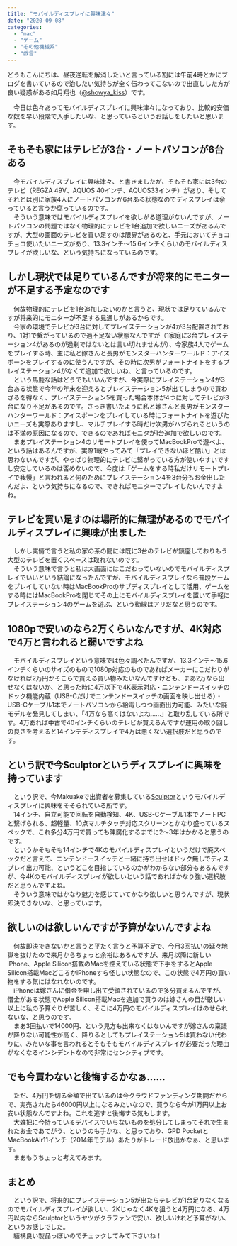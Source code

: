 ```yaml
---
title: "モバイルディスプレイに興味津々"
date: "2020-09-08"
categories: 
  - "mac"
  - "ゲーム"
  - "その他機械系"
  - "戯言"
---
```


どうもこんにちは、昼夜逆転を解消したいと言っている割には午前4時とかにブログを書いているので治したい気持ちが全く伝わってこないので出直しした方が良い疑惑がある如月翔也（[@showya\_kiss](http://twitter.com/showya_kiss)）です。  
  
　今日は色々あってモバイルディスプレイに興味津々になっており、比較的安価な奴を早い段階で入手したいな、と思っているというお話しをしたいと思います。  

## そもそも家にはテレビが3台・ノートパソコンが6台ある

　今モバイルディスプレイに興味津々、と書きましたが、そもそも家には3台のテレビ（REGZA 49V、AQUOS 40インチ、AQUOS33インチ）があり、そしてそれとは別に家族4人にノートパソコンが6台ある状態なのでディスプレイは余っていると言うか腐っているのです。  
　そういう意味ではモバイルディスプレイを欲しがる道理がないんですが、ノートパソコンの問題ではなく物理的にテレビを1台追加で欲しいニーズがあるんですが、大型の画面のテレビを買い足すのは限界があるのと、手元においてチョコチョコ使いたいニーズがあり、13.3インチ〜15.6インチくらいのモバイルディスプレイが欲しいな、という気持ちになっているのです。  

## しかし現状では足りているんですが将来的にモニターが不足する予定なのです

　何故物理的にテレビを1台追加したいのかと言うと、現状では足りているんですが将来的にモニターが不足する見通しがあるからです。  
　今家の環境でテレビが3台に対してプレイステーションが4が3台配置されており、1対1で繋がっているので過不足ない状態なんですが（1家庭に3台プレイステーション4があるのが過剰ではないとは言い切れませんが）、今家族4人でゲームをプレイする時、主に私と嫁さんと長男がモンスターハンターワールド：アイスボーンをプレイするのに使うんですが、その時に次男がフォートナイトをするプレイステーション4がなくて追加で欲しいね、と言っているのです。  
　という馬鹿な話はどうでもいいんですが、今実際にプレイステーション4が3台ある状態で今年の年末を迎えるとプレイステーション5が出てしまうので買わざるを得なく、プレイステーション5を買った場合本体が4つに対してテレビが3台になり不足があるのです。さっき書いたように私と嫁さんと長男がモンスターハンターワールド：アイスボーンをプレイしている時にフォートナイトを遊びたいニーズも実際ありますし、マルチプレイする時だけ次男がハブられるというのは不満の原因になるので、できるのであればモニタが1台追加で欲しいのです。  
　まあプレイステーション4のリモートプレイを使ってMacBookProで遊べよ、という話はあるんですが、実際1戦やってみて「プレイできないほど酷い」とは思わないんですが、やっぱり物理的にテレビに繋がっている方が使いやすいですし安定しているのは否めないので、今度は「ゲームをする時私だけリモートプレイで我慢」と言われると何のためにプレイステーション4を3台分もお金出したんだよ、という気持ちになるので、できればモニターでプレイしたいんですよね。  

## テレビを買い足すのは場所的に無理があるのでモバイルディスプレイに興味が出ました

　しかし実情で言うと私の家の茶の間には既に3台のテレビが鎮座しておりもう大型のテレビを置くスペースは取れないのです。  
　そういう意味で言うと私は大画面にはこだわっていないのでモバイルディスプレイでいいという結論になったんですが、モバイルディスプレイなら普段ゲームをプレイしていない時はMacBookProのサブディスプレイとして活用、ゲームをする時にはMacBookProを閉じてその上にモバイルディスプレイを置いて手軽にプレイステーション4のゲームを遊ぶ、という動線はアリだなと思うのです。  

## 1080pで安いのなら2万くらいなんですが、4K対応で4万と言われると弱いですよね

　モバイルディスプレイという意味では色々調べたんですが、13.3インチ〜15.6インチくらいのサイズのもので1080p対応のものであればメーカーにこだわりがなければ2万円かそこらで買える買い物みたいなんですけども、まあ2万なら出せなくはないか、と思った時に4万以下で4K表示対応・ニンテンドースイッチのドック機能内蔵（USB-Cだけでニンテンドースイッチの画面を映し出せる）・USB-Cケーブル1本でノートパソコンから給電しつつ画面出力可能、みたいな廃モデルを発見してしまい、「4万なら高くはないよね……」と取り乱している所です。4万あれば中古で40インチくらいのテレビが買えるんですが運用の取り回しの良さを考えると14インチディスプレイで4万は悪くない選択肢だと思うのです。  

## という訳で今Sculptorというディスプレイに興味を持っています

　という訳で、今Makuakeで出資者を募集している[Sculptor](https://www.makuake.com/project/sculptor/)というモバイルディスプレイに興味をそそられている所です。  
　14インチ、自立可能で回転を自動検知、4K、USB-Cケーブル1本でノートPCと繋げられる、超軽量、10点マルチタッチ対応スクリーンとかなり盛っているスペックで、これ多分4万円で買っても陳腐化するまでに2〜3年はかかると思うのです。  
　というかそもそも14インチで4Kのモバイルディスプレイというだけで廃スペックだと言えて、ニンテンドースイッチと一緒に持ち出せばドック無しでディスプレイ出力可能、というどこを目指しているのかがわからない部分もあるんですが、今4Kのモバイルディスプレイが欲しいという話であればかなり強い選択肢だと思うんですよね。  
　そういう意味ではかなり魅力を感じていてかなり欲しいと思うんですが、現状即決できないな、と思っています。  

## 欲しいのは欲しいんですが予算がないんですよね

　何故即決できないかと言うと平たく言うと予算不足で、今月3回払いの延々地獄を抜けたので来月からちょっと余裕はあるんですが、来月以降に新しいiPhone、Apple Silicon搭載のMacを控えている状態で下手をするとApple Silicon搭載MacどころかiPhoneすら怪しい状態なので、この状態で4万円の買い物をする気にはなれないのです。  
　iPhoneは嫁さんに借金を申し出て受領されているので多分買えるんですが、借金がある状態でApple Silicon搭載Macを追加で買うのは嫁さんの目が厳しい以上に私の予算ぐりが苦しく、そこに4万円のモバイルディスプレイはのせられないな、と思うのです。  
　まあ3回払いで14000円、という見方も出来なくはないんですが嫁さんの稟議が降りない可能性が高く、降りるとしてもプレイステーション5は買わない代わりに、みたいな事を言われるとそもそもモバイルディスプレイが必要だった理由がなくなるインシデントなので非常にセンシティブです。  

## でも今買わないと後悔するかなぁ……

　ただ、4万円を切る金額で出ているのは今クラウドファンディング期間だからで、実売されたら46000円以上になるみたいなので、買うなら今が1万円以上お安い状態なんですよね。これを逃すと後悔する気もします。  
　大雑把に今持っているデバイスでいらないものを処分してしまってそれで生まれたお金であてがう、というのも手かな、と思っており、GPD PocketとMacBookAir11インチ（2014年モデル）あたりがトレード放出かなぁ、と思います。  
　まあもうちょっと考えてみます。  

## まとめ

　という訳で、将来的にプレイステーション5が出たらテレビが1台足りなくなるのでモバイルディスプレイが欲しい、2Kじゃなく4Kを狙うと4万円になる、4万円以内ならSculptorというヤツがクラファンで安い、欲しいけれど予算がない、というお話しでした。  
　結構良い製品っぽいのでチェックしてみて下さいね！

